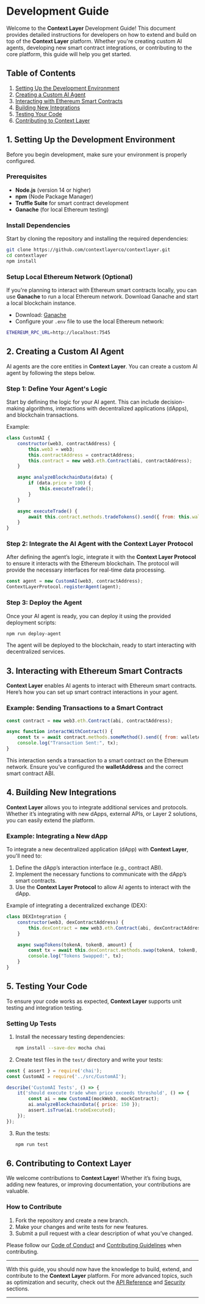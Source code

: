 # Development Guide

Welcome to the **Context Layer** Development Guide! This document provides detailed instructions for developers on how to extend and build on top of the **Context Layer** platform. Whether you're creating custom AI agents, developing new smart contract integrations, or contributing to the core platform, this guide will help you get started.

## Table of Contents

1. [Setting Up the Development Environment](#setting-up-the-development-environment)
2. [Creating a Custom AI Agent](#creating-a-custom-ai-agent)
3. [Interacting with Ethereum Smart Contracts](#interacting-with-ethereum-smart-contracts)
4. [Building New Integrations](#building-new-integrations)
5. [Testing Your Code](#testing-your-code)
6. [Contributing to Context Layer](#contributing-to-context-layer)

## 1. Setting Up the Development Environment

Before you begin development, make sure your environment is properly configured.

### Prerequisites

* **Node.js** (version 14 or higher)
* **npm** (Node Package Manager)
* **Truffle Suite** for smart contract development
* **Ganache** (for local Ethereum testing)

### Install Dependencies

Start by cloning the repository and installing the required dependencies:

```bash
git clone https://github.com/contextlayerco/contextlayer.git
cd contextlayer
npm install
```

### Setup Local Ethereum Network (Optional)

If you're planning to interact with Ethereum smart contracts locally, you can use **Ganache** to run a local Ethereum network. Download Ganache and start a local blockchain instance.

* Download: [Ganache](https://www.trufflesuite.com/ganache)
* Configure your `.env` file to use the local Ethereum network:

```bash
ETHEREUM_RPC_URL=http://localhost:7545
```

## 2. Creating a Custom AI Agent

AI agents are the core entities in **Context Layer**. You can create a custom AI agent by following the steps below.

### Step 1: Define Your Agent's Logic

Start by defining the logic for your AI agent. This can include decision-making algorithms, interactions with decentralized applications (dApps), and blockchain transactions.

Example:

```javascript
class CustomAI {
    constructor(web3, contractAddress) {
        this.web3 = web3;
        this.contractAddress = contractAddress;
        this.contract = new web3.eth.Contract(abi, contractAddress);
    }

    async analyzeBlockchainData(data) {
        if (data.price > 100) {
            this.executeTrade();
        }
    }

    async executeTrade() {
        await this.contract.methods.tradeTokens().send({ from: this.walletAddress });
    }
}
```

### Step 2: Integrate the AI Agent with the Context Layer Protocol

After defining the agent’s logic, integrate it with the **Context Layer Protocol** to ensure it interacts with the Ethereum blockchain. The protocol will provide the necessary interfaces for real-time data processing.

```javascript
const agent = new CustomAI(web3, contractAddress);
ContextLayerProtocol.registerAgent(agent);
```

### Step 3: Deploy the Agent

Once your AI agent is ready, you can deploy it using the provided deployment scripts:

```bash
npm run deploy-agent
```

The agent will be deployed to the blockchain, ready to start interacting with decentralized services.

## 3. Interacting with Ethereum Smart Contracts

**Context Layer** enables AI agents to interact with Ethereum smart contracts. Here’s how you can set up smart contract interactions in your agent.

### Example: Sending Transactions to a Smart Contract

```javascript
const contract = new web3.eth.Contract(abi, contractAddress);

async function interactWithContract() {
    const tx = await contract.methods.someMethod().send({ from: walletAddress });
    console.log("Transaction Sent:", tx);
}
```

This interaction sends a transaction to a smart contract on the Ethereum network. Ensure you’ve configured the **walletAddress** and the correct smart contract ABI.

## 4. Building New Integrations

**Context Layer** allows you to integrate additional services and protocols. Whether it’s integrating with new dApps, external APIs, or Layer 2 solutions, you can easily extend the platform.

### Example: Integrating a New dApp

To integrate a new decentralized application (dApp) with **Context Layer**, you'll need to:

1. Define the dApp’s interaction interface (e.g., contract ABI).
2. Implement the necessary functions to communicate with the dApp’s smart contracts.
3. Use the **Context Layer Protocol** to allow AI agents to interact with the dApp.

Example of integrating a decentralized exchange (DEX):

```javascript
class DEXIntegration {
    constructor(web3, dexContractAddress) {
        this.dexContract = new web3.eth.Contract(abi, dexContractAddress);
    }

    async swapTokens(tokenA, tokenB, amount) {
        const tx = await this.dexContract.methods.swap(tokenA, tokenB, amount).send({ from: walletAddress });
        console.log("Tokens Swapped:", tx);
    }
}
```

## 5. Testing Your Code

To ensure your code works as expected, **Context Layer** supports unit testing and integration testing.

### Setting Up Tests

1. Install the necessary testing dependencies:

   ```bash
   npm install --save-dev mocha chai
   ```

2. Create test files in the `test/` directory and write your tests:

```javascript
const { assert } = require('chai');
const CustomAI = require('../src/CustomAI');

describe('CustomAI Tests', () => {
    it('should execute trade when price exceeds threshold', () => {
        const ai = new CustomAI(mockWeb3, mockContract);
        ai.analyzeBlockchainData({ price: 150 });
        assert.isTrue(ai.tradeExecuted);
    });
});
```

3. Run the tests:

   ```bash
   npm run test
   ```

## 6. Contributing to Context Layer

We welcome contributions to **Context Layer**! Whether it’s fixing bugs, adding new features, or improving documentation, your contributions are valuable.

### How to Contribute

1. Fork the repository and create a new branch.
2. Make your changes and write tests for new features.
3. Submit a pull request with a clear description of what you’ve changed.

Please follow our [Code of Conduct](./CODE_OF_CONDUCT.md) and [Contributing Guidelines](./CONTRIBUTING.md) when contributing.

---

With this guide, you should now have the knowledge to build, extend, and contribute to the **Context Layer** platform. For more advanced topics, such as optimization and security, check out the [API Reference](./api-reference.md) and [Security](./security.md) sections.

---
